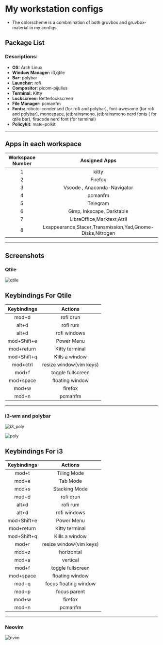 # My workstation configs 
- The colorscheme is a combmination of both gruvbox and gruvbox-material in my configs

## Package List
### **Descriptions:** 
- **OS:** Arch Linux
- **Window Manager:** i3,qtile
- **Bar:** polybar
- **Launcher:** rofi
- **Compositor:** picom-pijulius
- **Terminal:** Kitty
- **Lockscreen:** Betterlockscreen
- **File Manager:** pcmanfm
- **Fonts:** roboto-condensed (for rofi and polybar), font-awesome (for rofi and polybar), monospace, jetbrainsmono, jetbrainsmono nerd fonts ( for qtile bar), firacode nerd font (for terminal)
- **Policykit:** mate-polkit
--- 
## Apps in each workspace
| Workspace Number | Assigned Apps                                             |
| :-:              | :-:                                                       |
| 1                | kitty                                                 |
| 2                | Firefox                                                   |
| 3                |  Vscode , Anaconda-Navigator                                                  | 
| 4                | pcmanfm                                                   | 
| 5                | Telegram                                                  |
| 6                | Gimp, Inkscape, Darktable                                                      |
| 7                | LibreOffice,Marktext,Atril                                |
| 8                | Lxappearance,Stacer,Transmission,Yad,Gnome-Disks,Nitrogen |

---

## Screenshots
### Qtile
![qtile](https://github.com/bibjaw99/workstation_configs/blob/master/screenshots/qtile.png?raw=true)

## Keybindings For Qtile

| Keybindings  |        Actions         | 
| :---:        |        :----:          |
| mod+d        | rofi drun              |
| alt+d        | rofi rum               |
|alt+d         | rofi windows           |
|mod+Shift+e   |Power Menu              |
| mod+return   | Kitty terminal     |
|mod+Shift+q   | Kills a window         |
|mod+ctrl         | resize window(vim keys)|
|mod+f         | toggle fullscreen      |
|mod+space     | floating window        |
| mod+w        | firefox                |
|mod+n         | pcmanfm                |
---
### i3-wm and polybar
![i3_poly](https://github.com/bibjaw99/workstation_configs/blob/master/screenshots/i3.png?raw=true)

![poly](https://github.com/bibjaw99/workstation_configs/blob/master/screenshots/polybar.png?raw=true)


## Keybindings For i3

| Keybindings  |        Actions         | 
| :---:        |        :----:          |
| mod+t        | Tiling Mode            |
| mod+e        | Tab Mode               |
| mod+s        | Stacking Mode          |
| mod+d        | rofi drun              |
| alt+d        | rofi rum               |
|alt+d         | rofi windows           |
|mod+Shift+e   |Power Menu              |
| mod+return   | Kitty terminal     |
|mod+Shift+q   | Kills a window         |
|mod+r         | resize window(vim keys)|
|mod+z         | horizontal             |
|mod+a         | vertical               |
|mod+f         | toggle fullscreen      |
|mod+space     | floating window        |
|mod+q         | focus floating window  |
|mod+p         | focus parent           |
| mod+w        | firefox                |
|mod+n         | pcmanfm                |
--- 
### Neovim
![nvim](https://github.com/bibjaw99/workstation_configs/blob/master/screenshots/codex.png?raw=true)
